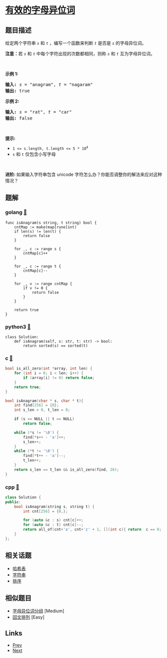 
# [有效的字母异位词](https://leetcode-cn.com/problems/valid-anagram)

## 题目描述

<p>给定两个字符串 <code><em>s</em></code> 和 <code><em>t</em></code> ，编写一个函数来判断 <code><em>t</em></code> 是否是 <code><em>s</em></code> 的字母异位词。</p>

<p><strong>注意：</strong>若 <code><em>s</em></code> 和 <code><em>t</em></code><em> </em>中每个字符出现的次数都相同，则称 <code><em>s</em></code> 和 <code><em>t</em></code><em> </em>互为字母异位词。</p>

<p> </p>

<p><strong>示例 1:</strong></p>

<pre>
<strong>输入:</strong> <em>s</em> = "anagram", <em>t</em> = "nagaram"
<strong>输出:</strong> true
</pre>

<p><strong>示例 2:</strong></p>

<pre>
<strong>输入:</strong> <em>s</em> = "rat", <em>t</em> = "car"
<strong>输出: </strong>false</pre>

<p> </p>

<p><strong>提示:</strong></p>

<ul>
	<li><code>1 <= s.length, t.length <= 5 * 10<sup>4</sup></code></li>
	<li><code>s</code> 和 <code>t</code> 仅包含小写字母</li>
</ul>

<p> </p>

<p><strong>进阶: </strong>如果输入字符串包含 unicode 字符怎么办？你能否调整你的解法来应对这种情况？</p>


## 题解

### golang [🔗](valid-anagram.go) 
```golang
func isAnagram(s string, t string) bool {
    cntMap := make(map[rune]int)
    if len(s) != len(t) {
        return false
    }

    for _, c := range s {
        cntMap[c]++
    }

    for _, c := range t {
        cntMap[c]--
    }

    for _, v := range cntMap {
        if v != 0 {
            return false
        }
    }

    return true
}
```
### python3 [🔗](valid-anagram.py) 
```python3
class Solution:
    def isAnagram(self, s: str, t: str) -> bool:
        return sorted(s) == sorted(t)
```
### c [🔗](valid-anagram.c) 
```c
bool is_all_zero(int *array, int len) {
    for (int i = 0; i < len; i++) {
        if (array[i] != 0) return false;
    }
    return true;
}

bool isAnagram(char * s, char * t){
    int find[256] = {0};
    int s_len = 0, t_len = 0;

    if (s == NULL || t == NULL)
        return false;

    while (*s != '\0') {
        find[*s++ - 'a']++;
        s_len++;
    }
    while (*t != '\0') {
        find[*t++ - 'a']--;
        t_len++;
    } 
    return s_len == t_len && is_all_zero(find, 26);
}
```
### cpp [🔗](valid-anagram.cpp) 
```cpp
class Solution {
public:
    bool isAnagram(string s, string t) {
        int cnt[256] = {0,};

        for (auto &c : s) cnt[c]++;
        for (auto &c : t) cnt[c]--;
        return all_of(cnt+'a', cnt+'z' + 1, [](int c){ return  c == 0; });
    }
};
```


## 相关话题

- [哈希表](../../tags/hash-table.md) 
- [字符串](../../tags/string.md) 
- [排序](../../tags/sorting.md) 


## 相似题目

- [字母异位词分组](../group-anagrams/README.md)  [Medium] 
- [回文排列](../palindrome-permutation/README.md)  [Easy] 


## Links

- [Prev](../sliding-window-maximum/README.md) 
- [Next](../group-shifted-strings/README.md) 

